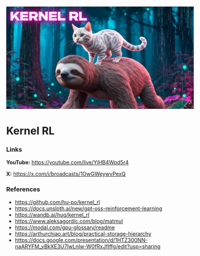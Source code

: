 ![thumbnail](thumbnail.jpg)

# Kernel RL

### Links

**YouTube:** https://youtube.com/live/YiHB4Wpd5r4

**X:** https://x.com/i/broadcasts/1OwGWeywvPexQ

### References

- https://github.com/hu-po/kernel_rl
- https://docs.unsloth.ai/new/gpt-oss-reinforcement-learning
- https://wandb.ai/hug/kernel_rl
- https://www.aleksagordic.com/blog/matmul
- https://modal.com/gpu-glossary/readme
- https://arthurchiao.art/blog/practical-storage-hierarchy
- https://docs.google.com/presentation/d/1HTZ300NN-naARYFM_vBkXE3U7lwLnlw-W0fRxJfIffg/edit?usp=sharing